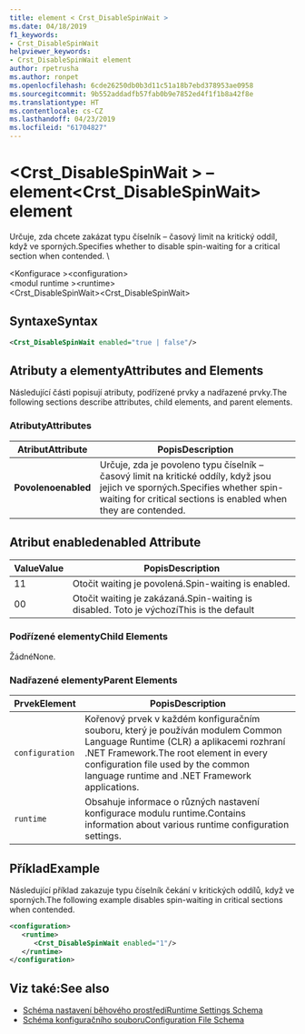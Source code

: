 ```yaml
---
title: element < Crst_DisableSpinWait >
ms.date: 04/18/2019
f1_keywords:
- Crst_DisableSpinWait
helpviewer_keywords:
- Crst_DisableSpinWait element
author: rpetrusha
ms.author: ronpet
ms.openlocfilehash: 6cde26250db0b3d11c51a18b7ebd378953ae0958
ms.sourcegitcommit: 9b552addadfb57fab0b9e7852ed4f1f1b8a42f8e
ms.translationtype: HT
ms.contentlocale: cs-CZ
ms.lasthandoff: 04/23/2019
ms.locfileid: "61704827"
---
```

# <a name="crstdisablespinwait-element"></a><span data-ttu-id="67538-102">\<Crst_DisableSpinWait > – element</span><span class="sxs-lookup"><span data-stu-id="67538-102">\<Crst_DisableSpinWait> element</span></span>

<span data-ttu-id="67538-103">Určuje, zda chcete zakázat typu číselník – časový limit na kritický oddíl, když ve sporných.</span><span class="sxs-lookup"><span data-stu-id="67538-103">Specifies whether to disable spin-waiting for a critical section when contended.</span></span> \ 
  
 <span data-ttu-id="67538-104">\<Konfigurace ></span><span class="sxs-lookup"><span data-stu-id="67538-104">\<configuration></span></span>  
<span data-ttu-id="67538-105">\<modul runtime ></span><span class="sxs-lookup"><span data-stu-id="67538-105">\<runtime></span></span>  
<span data-ttu-id="67538-106">\<Crst_DisableSpinWait></span><span class="sxs-lookup"><span data-stu-id="67538-106">\<Crst_DisableSpinWait></span></span>  
  
## <a name="syntax"></a><span data-ttu-id="67538-107">Syntaxe</span><span class="sxs-lookup"><span data-stu-id="67538-107">Syntax</span></span>  
  
```xml  
<Crst_DisableSpinWait enabled="true | false"/>  
```  
  
## <a name="attributes-and-elements"></a><span data-ttu-id="67538-108">Atributy a elementy</span><span class="sxs-lookup"><span data-stu-id="67538-108">Attributes and Elements</span></span>

<span data-ttu-id="67538-109">Následující části popisují atributy, podřízené prvky a nadřazené prvky.</span><span class="sxs-lookup"><span data-stu-id="67538-109">The following sections describe attributes, child elements, and parent elements.</span></span>  
  
### <a name="attributes"></a><span data-ttu-id="67538-110">Atributy</span><span class="sxs-lookup"><span data-stu-id="67538-110">Attributes</span></span>  
  
|<span data-ttu-id="67538-111">Atribut</span><span class="sxs-lookup"><span data-stu-id="67538-111">Attribute</span></span>|<span data-ttu-id="67538-112">Popis</span><span class="sxs-lookup"><span data-stu-id="67538-112">Description</span></span>|  
|---------------|-----------------|  
|<span data-ttu-id="67538-113">**Povoleno**</span><span class="sxs-lookup"><span data-stu-id="67538-113">**enabled**</span></span>|<span data-ttu-id="67538-114">Určuje, zda je povoleno typu číselník – časový limit na kritické oddíly, když jsou jejich ve sporných.</span><span class="sxs-lookup"><span data-stu-id="67538-114">Specifies whether spin-waiting for critical sections is enabled when they are contended.</span></span>|  
  
## <a name="enabled-attribute"></a><span data-ttu-id="67538-115">Atribut enabled</span><span class="sxs-lookup"><span data-stu-id="67538-115">enabled Attribute</span></span>  
  
|<span data-ttu-id="67538-116">Value</span><span class="sxs-lookup"><span data-stu-id="67538-116">Value</span></span>|<span data-ttu-id="67538-117">Popis</span><span class="sxs-lookup"><span data-stu-id="67538-117">Description</span></span>|  
|-----------|-----------------|  
|<span data-ttu-id="67538-118">1</span><span class="sxs-lookup"><span data-stu-id="67538-118">1</span></span>|<span data-ttu-id="67538-119">Otočit waiting je povolená.</span><span class="sxs-lookup"><span data-stu-id="67538-119">Spin-waiting is enabled.</span></span>|  
|<span data-ttu-id="67538-120">0</span><span class="sxs-lookup"><span data-stu-id="67538-120">0</span></span>|<span data-ttu-id="67538-121">Otočit waiting je zakázaná.</span><span class="sxs-lookup"><span data-stu-id="67538-121">Spin-waiting is disabled.</span></span> <span data-ttu-id="67538-122">Toto je výchozí</span><span class="sxs-lookup"><span data-stu-id="67538-122">This is the default</span></span>|  
  
### <a name="child-elements"></a><span data-ttu-id="67538-123">Podřízené elementy</span><span class="sxs-lookup"><span data-stu-id="67538-123">Child Elements</span></span>  
 <span data-ttu-id="67538-124">Žádné</span><span class="sxs-lookup"><span data-stu-id="67538-124">None.</span></span>  
  
### <a name="parent-elements"></a><span data-ttu-id="67538-125">Nadřazené elementy</span><span class="sxs-lookup"><span data-stu-id="67538-125">Parent Elements</span></span>  
  
|<span data-ttu-id="67538-126">Prvek</span><span class="sxs-lookup"><span data-stu-id="67538-126">Element</span></span>|<span data-ttu-id="67538-127">Popis</span><span class="sxs-lookup"><span data-stu-id="67538-127">Description</span></span>|  
|-------------|-----------------|  
|`configuration`|<span data-ttu-id="67538-128">Kořenový prvek v každém konfiguračním souboru, který je používán modulem Common Language Runtime (CLR) a aplikacemi rozhraní .NET Framework.</span><span class="sxs-lookup"><span data-stu-id="67538-128">The root element in every configuration file used by the common language runtime and .NET Framework applications.</span></span>|  
|`runtime`|<span data-ttu-id="67538-129">Obsahuje informace o různých nastavení konfigurace modulu runtime.</span><span class="sxs-lookup"><span data-stu-id="67538-129">Contains information about various runtime configuration settings.</span></span>|  
  
## <a name="example"></a><span data-ttu-id="67538-130">Příklad</span><span class="sxs-lookup"><span data-stu-id="67538-130">Example</span></span>  

<span data-ttu-id="67538-131">Následující příklad zakazuje typu číselník čekání v kritických oddílů, když ve sporných.</span><span class="sxs-lookup"><span data-stu-id="67538-131">The following example disables spin-waiting in critical sections when contended.</span></span>  
  
```xml  
<configuration>  
   <runtime>  
      <Crst_DisableSpinWait enabled="1"/>  
   </runtime>  
</configuration>  
```  
  
## <a name="see-also"></a><span data-ttu-id="67538-132">Viz také:</span><span class="sxs-lookup"><span data-stu-id="67538-132">See also</span></span>

- [<span data-ttu-id="67538-133">Schéma nastavení běhového prostředí</span><span class="sxs-lookup"><span data-stu-id="67538-133">Runtime Settings Schema</span></span>](../../../../../docs/framework/configure-apps/file-schema/runtime/index.md)
- [<span data-ttu-id="67538-134">Schéma konfiguračního souboru</span><span class="sxs-lookup"><span data-stu-id="67538-134">Configuration File Schema</span></span>](../../../../../docs/framework/configure-apps/file-schema/index.md)
